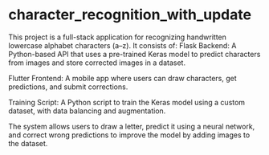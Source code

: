 # character_recognition_with_update

This project is a full-stack application for recognizing handwritten lowercase alphabet characters (a–z). 
It consists of:
Flask Backend: A Python-based API that uses a pre-trained Keras model to predict characters from images and store corrected images in a dataset.

Flutter Frontend: A mobile app where users can draw characters, get predictions, and submit corrections.

Training Script: A Python script to train the Keras model using a custom dataset, with data balancing and augmentation.

The system allows users to draw a letter, predict it using a neural network, and correct wrong predictions to improve the model by adding images to the dataset.

